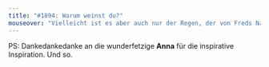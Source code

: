 ```yaml
---
title: "#1894: Warum weinst du?"
mouseover: "Vielleicht ist es aber auch nur der Regen, der von Freds Nasenspitze... Ach nee, doch nicht."
---
```


PS: 
Dankedankedanke an die wunderfetzige <strong>Anna</strong> für die inspirative Inspiration.
Und so.

